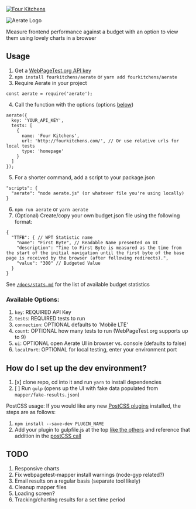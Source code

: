 [![Four Kitchens](https://img.shields.io/badge/4K-Four%20Kitchens-35AA4E.svg)](https://fourkitchens.com/)

![Aerate Logo](https://user-images.githubusercontent.com/18293479/38391908-572356b2-38eb-11e8-9fd5-62daf5d2bad3.png)

Measure frontend performance against a budget with an option to view them using lovely charts in a browser

## Usage

1.  Get a [WebPageTest.org API key](https://www.webpagetest.org/getkey.php)
2.  `npm install fourkitchens/aerate` or `yarn add fourkitchens/aerate`
3.  Require Aerate in your project

```
const aerate = require('aerate');
```

4.  Call the function with the options (options [below](https://github.com/fourkitchens/aerate#available-options))

```
aerate({
  key: 'YOUR_API_KEY',
  tests: [
    {
      name: 'Four Kitchens',
      url: 'http://fourkitchens.com/', // Or use relative urls for local tests
      type: 'homepage'
    }
  ]
});
```

5.  For a shorter command, add a script to your package.json

```
"scripts": {
  "aerate": "node aerate.js" (or whatever file you're using locally)
}
```

6.  `npm run aerate` or `yarn aerate`
7.  (Optional) Create/copy your own budget.json file using the following format:

```
{
  "TTFB": { // WPT Statistic name
    "name": "First Byte", // Readable Name presented on UI
    "description": "Time to First Byte is measured as the time from the start of the initial navigation until the first byte of the base page is received by the browser (after following redirects).",
    "value": "300" // Budgeted Value
  }
}
```

See [`/docs/stats.md`](https://github.com/fourkitchens/aerate/blob/master/docs/stats.md) for the list of available budget statistics

### Available Options:

1.  `key`: REQUIRED API Key
2.  `tests`: REQUIRED tests to run
3.  `connection`: OPTIONAL defaults to 'Mobile LTE'
4.  `count`: OPTIONAL how many tests to run (WebPageTest.org supports up to 9)
5.  `ui`: OPTIONAL open Aerate UI in browser vs. console (defaults to false)
6.  `localPort`: OPTIONAL for local testing, enter your environment port

## How do I set up the dev environment?

1.  [x] clone repo, cd into it and run `yarn` to install dependencies
1.  [ ] Run `gulp` (opens up the UI with fake data populated from `mapper/fake-results.json`)

PostCSS usage:
If you would like any new [PostCSS plugins](https://github.com/postcss/postcss/blob/master/docs/plugins.md) installed, the steps are as follows:

1.  `npm install --save-dev PLUGIN_NAME`
1.  Add your plugin to gulpfile.js at the top [like the others](https://github.com/fourkitchens/aerate/blob/0be17524b601d649c038bd113ca756ada4bb19ca/gulpfile.js#L10) and reference that addition in the [postCSS call
    ](https://github.com/fourkitchens/aerate/blob/0be17524b601d649c038bd113ca756ada4bb19ca/gulpfile.js#L27)

## TODO

1.  Responsive charts
1.  Fix webpagetest-mapper install warnings (node-gyp related?)
1.  Email results on a regular basis (separate tool likely)
1.  Cleanup mapper files
1.  Loading screen?
1.  Tracking/charting results for a set time period
